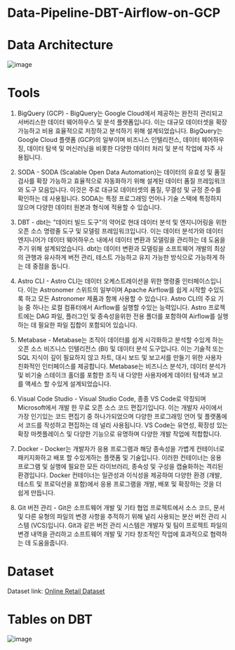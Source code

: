 # Data-Pipeline-DBT-Airflow-on-GCP


# Data Architecture
![image](https://github.com/hanjhoon/Data-Pipeline-DBT-Airflow-on-GCP/assets/121271030/94f08a59-262f-482a-b51d-35cfcfdcdc8b)


# Tools
1. BigQuery (GCP) - BigQuery는 Google Cloud에서 제공하는 완전히 관리되고 서버리스한 데이터 웨어하우스 및 분석 플랫폼입니다. 이는 대규모 데이터셋을 확장 가능하고 비용 효율적으로 저장하고 분석하기 위해 설계되었습니다. BigQuery는 Google Cloud 플랫폼 (GCP)의 일부이며 비즈니스 인텔리전스, 데이터 웨어하우징, 데이터 탐색 및 머신러닝을 비롯한 다양한 데이터 처리 및 분석 작업에 자주 사용됩니다.

2. SODA - SODA (Scalable Open Data Automation)는 데이터의 유효성 및 품질 검사를 확장 가능하고 효율적으로 자동화하기 위해 설계된 데이터 품질 프레임워크와 도구 모음입니다. 이것은 주로 대규모 데이터셋의 품질, 무결성 및 규정 준수를 확인하는 데 사용됩니다. SODA는 특정 프로그래밍 언어나 기술 스택에 특정하지 않으며 다양한 데이터 원본과 형식에 적용할 수 있습니다.

3. DBT - dbt는 "데이터 빌드 도구"의 약어로 현대 데이터 분석 및 엔지니어링을 위한 오픈 소스 명령줄 도구 및 모델링 프레임워크입니다. 이는 데이터 분석가와 데이터 엔지니어가 데이터 웨어하우스 내에서 데이터 변환과 모델링을 관리하는 데 도움을주기 위해 설계되었습니다. dbt는 데이터 변환과 모델링을 소프트웨어 개발의 최상의 관행과 유사하게 버전 관리, 테스트 가능하고 유지 가능한 방식으로 가능하게 하는 데 중점을 둡니다.

4. Astro CLI - Astro CLI는 데이터 오케스트레이션을 위한 명령줄 인터페이스입니다. 이는 Astronomer 스위트의 일부이며 Apache Airflow를 쉽게 시작할 수있도록 하고 모든 Astronomer 제품과 함께 사용할 수 있습니다. Astro CLI의 주요 기능 중 하나는 로컬 컴퓨터에서 Airflow를 실행할 수있는 능력입니다. Astro 프로젝트에는 DAG 파일, 플러그인 및 종속성을위한 전용 폴더를 포함하여 Airflow를 실행하는 데 필요한 파일 집합이 포함되어 있습니다.

5. Metabase - Metabase는 조직이 데이터를 쉽게 시각화하고 분석할 수있게 하는 오픈 소스 비즈니스 인텔리전스 (BI) 및 데이터 분석 도구입니다. 이는 기술적 또는 SQL 지식이 깊이 필요하지 않고 차트, 대시 보드 및 보고서를 만들기 위한 사용자 친화적인 인터페이스를 제공합니다. Metabase는 비즈니스 분석가, 데이터 분석가 및 비기술 스테이크 홀더를 포함한 조직 내 다양한 사용자에게 데이터 탐색과 보고를 액세스 할 수있게 설계되었습니다.

6. Visual Code Studio - Visual Studio Code, 종종 VS Code로 약칭되며 Microsoft에서 개발 한 무료 오픈 소스 코드 편집기입니다. 이는 개발자 사이에서 가장 인기있는 코드 편집기 중 하나가되었으며 다양한 프로그래밍 언어 및 플랫폼에서 코드를 작성하고 편집하는 데 널리 사용됩니다. VS Code는 유연성, 확장성 있는 확장 마켓플레이스 및 다양한 기능으로 유명하며 다양한 개발 작업에 적합합니다.

7. Docker - Docker는 개발자가 응용 프로그램과 해당 종속성을 가볍게 컨테이너로 패키지화하고 배포 할 수있게하는 플랫폼 및 기술입니다. 이러한 컨테이너는 응용 프로그램 및 실행에 필요한 모든 라이브러리, 종속성 및 구성을 캡슐화하는 격리된 환경입니다. Docker 컨테이너는 일관성과 이식성을 제공하여 다양한 환경 (개발, 테스트 및 프로덕션을 포함)에서 응용 프로그램을 개발, 배포 및 확장하는 것을 더 쉽게 만듭니다.

8. Git 버전 관리 - Git은 소프트웨어 개발 및 기타 협업 프로젝트에서 소스 코드, 문서 및 다른 유형의 파일의 변경 사항을 추적하기 위해 널리 사용되는 분산 버전 관리 시스템 (VCS)입니다. Git과 같은 버전 관리 시스템은 개발자 및 팀이 프로젝트 파일의 변경 내역을 관리하고 소프트웨어 개발 및 기타 창조적인 작업에 효과적으로 협력하는 데 도움을줍니다.

# Dataset

Dataset link: [Online Retail Dataset](https://www.kaggle.com/datasets/mashlyn/online-retail-ii-uci)


# Tables on DBT
![image](https://github.com/hanjhoon/Data-Pipeline-DBT-Airflow-on-GCP/assets/121271030/3b2e4ebb-85c3-4f3d-86c6-9f924f8b1fa0)
